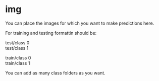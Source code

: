 # img

  You can place the images for which you want to make predictions here.
  
  For training and testing formattin should be:
  
  test/class 0<br />
  test/class 1

  train/class 0<br />
  train/class 1

  You can add as many class folders as you want.
  
